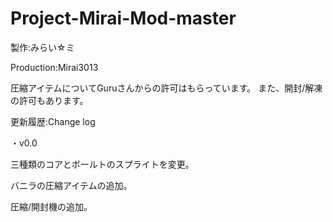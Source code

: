 # Project-Mirai-Mod-master

製作:みらい☆ミ

Production:Mirai3013

圧縮アイテムについてGuruさんからの許可はもらっています。
また、開封/解凍の許可もあります。

更新履歴:Change log

・v0.0

三種類のコアとボールトのスプライトを変更。

バニラの圧縮アイテムの追加。

圧縮/開封機の追加。
